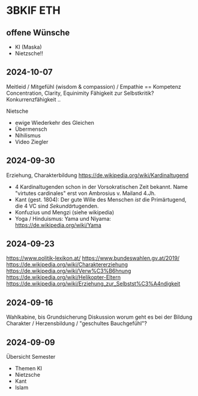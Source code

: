 # 3BKIF ETH

## offene Wünsche

- KI (Maska)
- Nietzsche!!

## 2024-10-07

Meitleid / Mitgefühl (wisdom & compassion) / Empathie == Kompetenz
Concentration, Clarity, Equinimity
Fähigkeit zur Selbstkritik?
Konkurrenzfähigkeit ..

Nietsche

- ewige Wiederkehr des Gleichen
- Übermensch
- Nihilismus
- Video Ziegler

## 2024-09-30

Erziehung, Charakterbildung <https://de.wikipedia.org/wiki/Kardinaltugend>

- 4 Kardinaltugenden schon in der Vorsokratischen Zeit bekannt. Name "virtutes cardinales" erst von Ambrosius v. Mailand  4.Jh.
- Kant (gest. 1804): Der gute Wille des Menschen *ist* die Primärtugend, die 4 VC sind *Sekundär*tugenden.
- Konfuzius und Mengzi (siehe wikipedia)
- Yoga / Hinduismus: Yama und Niyama: <https://de.wikipedia.org/wiki/Yama>

## 2024-09-23

<https://www.politik-lexikon.at/>
<https://www.bundeswahlen.gv.at/2019/>
<https://de.wikipedia.org/wiki/Charaktererziehung>
<https://de.wikipedia.org/wiki/Verw%C3%B6hnung>
<https://de.wikipedia.org/wiki/Helikopter-Eltern>
<https://de.wikipedia.org/wiki/Erziehung_zur_Selbstst%C3%A4ndigkeit>

## 2024-09-16

Wahlkabine, bis Grundsicherung
Diskussion worum geht es bei der Bildung
Charakter / Herzensbildung / "geschultes Bauchgefühl"?

## 2024-09-09

Übersicht Semester

- Themen KI
- Nietzsche
- Kant
- Islam
